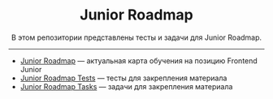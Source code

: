 <div align="center">

# Junior Roadmap

В этом репозитории представлены тесты и задачи для Junior Roadmap.

</div>

---

* [Junior Roadmap](./map/junior) — актуальная карта обучения на позицию Frontend Junior
* [Junior Roadmap Tests](./tests/junior) — тесты для закрепления материала
* [Junior Roadmap Tasks](./tasks/junior) — задачи для закрепления материала

